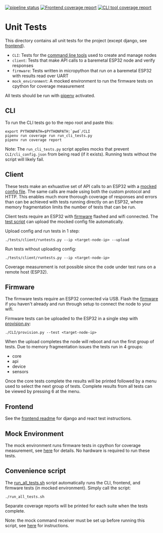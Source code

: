[![pipeline status](https://gitlab.com/jamedeus/micropython-smarthome/badges/master/pipeline.svg)](https://gitlab.com/jamedeus/micropython-smarthome/-/commits/master)
[![Frontend coverage report](https://gitlab.com/jamedeus/micropython-smarthome/badges/master/coverage.svg?job=test_firmware&key_text=Firmware+Coverage&key_width=120)](https://gitlab.com/jamedeus/micropython-smarthome/-/commits/master)
[![CLI tool coverage report](https://gitlab.com/jamedeus/micropython-smarthome/badges/master/coverage.svg?job=test_cli&key_text=CLI+Coverage&key_width=90)](https://gitlab.com/jamedeus/micropython-smarthome/-/commits/master)

# Unit Tests

This directory contains all unit tests for the project (except django, see [frontend](frontend/)).
- `CLI`: Tests for the [command line tools](/CLI/) used to create and manage nodes
- `client`: Tests that make API calls to a baremetal ESP32 node and verify responses
- `firmware`: Tests written in micropython that run on a baremetal ESP32 with results read over UART
- `mock_environment`: A mocked environment to run the firmware tests on cpython for coverage measurement

All tests should be run with [pipenv](/Pipfile) activated.

## CLI

To run the CLI tests go to the repo root and paste this:

```
export PYTHONPATH=$PYTHONPATH:`pwd`/CLI
pipenv run coverage run run_cli_tests.py
pipenv run coverage report
```

Note: The `run_cli_tests.py` script applies mocks that prevent `CLI/cli_config.json` from being read (if it exists). Running tests without the script will likely fail.

## Client

These tests make an exhuastive set of API calls to an ESP32 with a [mocked config file](/tests/client/client_test_config.json). The same calls are made using both the custom protocol and HTTP. This enables much more thorough coverage of responses and errors than can be achieved with tests running directly on an ESP32, where memory fragmentation limits the number of tests that can be run.

Client tests require an ESP32 with [firmware](https://gitlab.com/jamedeus/micropython-smarthome/-/releases) flashed and wifi connected. The [test script](/tests/client/runtests.py) can upload the mocked config file automatically.

Upload config and run tests in 1 step:
```
./tests/client/runtests.py --ip <target-node-ip> --upload
```

Run tests without uploading config:
```
./tests/client/runtests.py --ip <target-node-ip>
```

Coverage measurement is not possible since the code under test runs on a remote host (ESP32).

## Firmware

The firmware tests require an ESP32 connected via USB. Flash the [firmware](https://gitlab.com/jamedeus/micropython-smarthome/-/releases) if you haven't already and run through setup to connect the node to your wifi.

Firmware tests can be uploaded to the ESP32 in a single step with [provision.py](/CLI/provision.py):
```
./CLI/provision.py --test <target-node-ip>
```

When the upload completes the node will reboot and run the first group of tests. Due to memory fragmentation issues the tests run in 4 groups:
- core
- api
- device
- sensors

Once the core tests complete the results will be printed followed by a menu used to select the next group of tests. Complete results from all tests can be viewed by pressing 6 at the menu.

## Frontend

See the [frontend readme](/frontend/README.md) for django and react test instructions.

## Mock Environment

The mock environment runs firmware tests in cpython for coverage measurement, see [here](/tests/mock_environment/readme.md) for details. No hardware is required to run these tests.

## Convenience script

The [run_all_tests.sh](run_all_tests.sh) script automatically runs the CLI, frontend, and firmware tests (in mocked environment). Simply call the script:
```
./run_all_tests.sh
```

Separate coverage reports will be printed for each suite when the tests complete.

Note: the mock command receiver must be set up before running this script, see [here](/tests/mock_environment/readme.md) for instructions.
